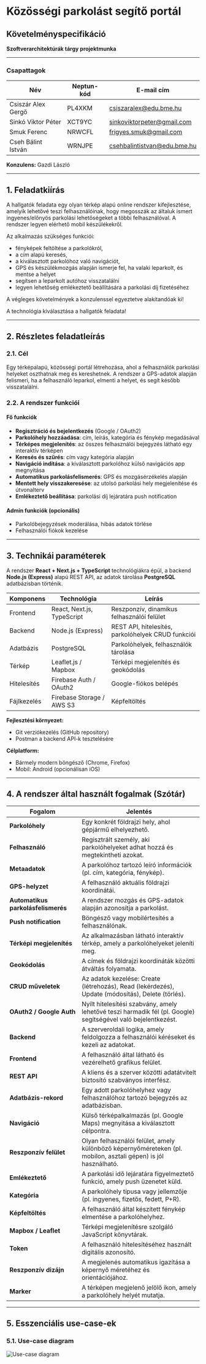 <!-- Spec -->

# Közösségi parkolást segítő portál

## Követelményspecifikáció

**Szoftverarchitektúrák tárgy projektmunka**

---

### Csapattagok

| Név                | Neptun-kód | E-mail cím                  |
| ------------------ | ---------- | --------------------------- |
| Csiszár Alex Gergő | PL4XKM     | csiszaralex@edu.bme.hu      |
| Sinkó Viktor Péter | XCT9YC     | sinkoviktorpeter@gmail.com  |
| Smuk Ferenc        | NRWCFL     | frigyes.smuk@gmail.com      |
| Cseh Bálint István | WRNJPE     | csehbalintistvan@edu.bme.hu |

**Konzulens:** Gazdi László

---

## 1. Feladatkiírás

A hallgatók feladata egy olyan térkép alapú online rendszer kifejlesztése, amelyik lehetővé teszi felhasználóinak, hogy megosszák az általuk ismert ingyenes/előnyös parkolási lehetőségeket a többi felhasználóval. A rendszer legyen elérhető mobil készülékekről.

Az alkalmazás szükséges funkciói:

-   fényképek feltöltése a parkolókról,
-   a cím alapú keresés,
-   a kiválasztott parkolóhoz való navigációt,
-   GPS és készülékmozgás alapján ismerje fel, ha valaki leparkolt, és mentse a helyet
-   segítsen a leparkolt autóhoz visszatalálni
-   legyen lehetőség emlékeztető beállítására a parkolási díj fizetéséhez

A végleges követelmények a konzulenssel egyeztetve alakítandóak ki!

A technológia kiválasztása a hallgatók feladata!

---

## 2. Részletes feladatleírás

### 2.1. Cél

Egy térképalapú, közösségi portál létrehozása, ahol a felhasználók parkolási helyeket oszthatnak meg és kereshetnek.
A rendszer a GPS-adatok alapján felismeri, ha a felhasználó leparkol, elmenti a helyet, és segít később visszatalálni.

### 2.2. A rendszer funkciói

#### Fő funkciók

-   **Regisztráció és bejelentkezés** (Google / OAuth2)
-   **Parkolóhely hozzáadása**: cím, leírás, kategória és fénykép megadásával
-   **Térképes megjelenítés**: az összes felhasználói bejegyzés látható egy interaktív térképen
-   **Keresés és szűrés**: cím vagy kategória alapján
-   **Navigáció indítása**: a kiválasztott parkolóhoz külső navigációs app megnyitása
-   **Automatikus parkolásfelismerés**: GPS és mozgásérzékelés alapján
-   **Mentett hely visszakeresése**: az utolsó parkolási hely megjelenítése és útvonalterv
-   **Emlékeztető beállítása**: parkolási díj lejáratára push notification

#### Admin funkciók (opcionális)

-   Parkolóbejegyzések moderálása, hibás adatok törlése
-   Felhasználói fiókok kezelése

---

## 3. Technikái paraméterek

A rendszer **React + Next.js + TypeScript** technológiákra épül, a backend **Node.js (Express)** alapú REST API, az adatok tárolása **PostgreSQL** adatbázisban történik.

| Komponens   | Technológia                | Leírás                                             |
| ----------- | -------------------------- | -------------------------------------------------- |
| Frontend    | React, Next.js, TypeScript | Reszponzív, dinamikus felhasználói felület         |
| Backend     | Node.js (Express)          | REST API, hitelesítés, parkolóhelyek CRUD funkciói |
| Adatbázis   | PostgreSQL                 | Parkolóhelyek, felhasználók tárolása               |
| Térkép      | Leaflet.js / Mapbox        | Térképi megjelenítés és geokódolás                 |
| Hitelesítés | Firebase Auth / OAuth2     | Google-fiókos belépés                              |
| Fájlkezelés | Firebase Storage / AWS S3  | Képfeltöltés                                       |

**Fejlesztési környezet:**

-   Git verziókezelés (GitHub repository)
-   Postman a backend API-k tesztelésére

**Célplatform:**

-   Bármely modern böngésző (Chrome, Firefox)
-   Mobil: Android (opcionálisan iOS)

---

## 4. A rendszer által használt fogalmak (Szótár)

| Fogalom                            | Jelentés                                                                                                       |
| ---------------------------------- | -------------------------------------------------------------------------------------------------------------- |
| **Parkolóhely**                    | Egy konkrét földrajzi hely, ahol gépjármű elhelyezhető.                                                        |
| **Felhasználó**                    | Regisztrált személy, aki parkolóhelyeket adhat hozzá és megtekintheti azokat.                                  |
| **Metaadatok**                     | A parkolóhoz tartozó leíró információk (pl. cím, kategória, fénykép).                                          |
| **GPS-helyzet**                    | A felhasználó aktuális földrajzi koordinátái.                                                                  |
| **Automatikus parkolásfelismerés** | A rendszer mozgás és GPS-adatok alapján azonosítja a parkolást.                                                |
| **Push notification**              | Böngésző vagy mobilértesítés a felhasználónak.                                                                 |
| **Térképi megjelenítés**           | Az alkalmazásban látható interaktív térkép, amely a parkolóhelyeket jeleníti meg.                              |
| **Geokódolás**                     | A címek és földrajzi koordináták közötti átváltás folyamata.                                                   |
| **CRUD műveletek**                 | Az adatok kezelése: Create (létrehozás), Read (lekérdezés), Update (módosítás), Delete (törlés).               |
| **OAuth2 / Google Auth**           | Nyílt hitelesítési szabvány, amely lehetővé teszi harmadik fél (pl. Google) segítségével való bejelentkezést.  |
| **Backend**                        | A szerveroldali logika, amely feldolgozza a felhasználói kéréseket és kezeli az adatokat.                      |
| **Frontend**                       | A felhasználó által látható és vezérelhető grafikus felület.                                                   |
| **REST API**                       | A kliens és a szerver közötti adatátvitelt biztosító szabványos interfész.                                     |
| **Adatbázis-rekord**               | Egy adott parkolóhelyhez vagy felhasználóhoz tartozó bejegyzés az adatbázisban.                                |
| **Navigáció**                      | Külső térképalkalmazás (pl. Google Maps) megnyitása a kiválasztott célpontra.                                  |
| **Reszponzív felület**             | Olyan felhasználói felület, amely különböző képernyőméreteken (pl. mobilon, asztali gépen) is jól használható. |
| **Emlékeztető**                    | A parkolási idő lejáratára figyelmeztető funkció, amely push üzenetet küld.                                    |
| **Kategória**                      | A parkolóhely típusa vagy jellemzője (pl. ingyenes, fizetős, fedett, P+R).                                     |
| **Képfeltöltés**                   | A felhasználó által készített fénykép elmentése a parkolóhelyhez.                                              |
| **Mapbox / Leaflet**               | Térképi megjelenítésre szolgáló JavaScript könyvtárak.                                                         |
| **Token**                          | A felhasználó hitelesítéséhez használt digitális azonosító.                                                    |
| **Reszponzív dizájn**              | A megjelenés automatikus igazítása a képernyő méretéhez és orientációjához.                                    |
| **Marker**                         | A térképen megjelenő jelölő ikon, amely a parkolóhely helyét mutatja.                                          |

---

## 5. Esszenciális use-case-ek

### 5.1. Use-case diagram

![Use-case diagram](usecase1.jpg)
